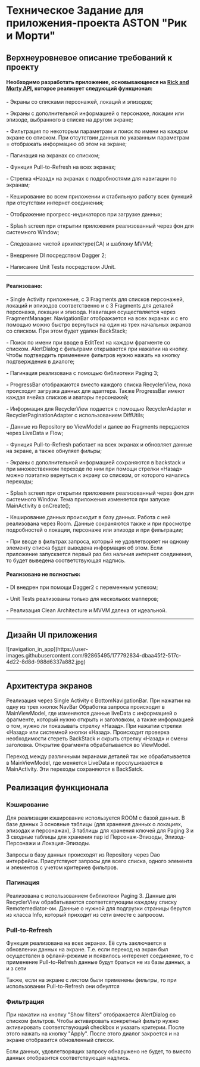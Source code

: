 <h1>Техническое Задание для приложения-проекта ASTON "Рик и Морти"</h1>


<h2>Верхнеуровневое описание требований к проекту</h2>

<h4>Необходимо разработать приложение, основывающееся на <a href="https://rickandmortyapi.com/"><b>Rick and Morty API</b></a>, которое реализует следующий функционал: </h4>
<p><b>-</b> Экраны со списками персонажей, локаций и эпизодов;</p>
<p><b>-</b> Экраны с дополнительной информацией о персонаже, локации или эпизоде, выбранного в списке на другом экране;</p>
<p><b>-</b> Фильтрация по некоторым параметрам и поиск по имени на каждом экране со списком. При отсутствии данных по указанным параметрам = отображать информацию об этом на экране;</p>
<p><b>-</b> Пагинация на экранах со списком;</p>
<p><b>-</b> Функция Pull-to-Refresh на всех экранах;</p>
<p><b>-</b> Стрелка «Назад» на экранах с подробностями для навигации по экранам;</p>
<p><b>-</b> Кеширование во всем приложении и стабильную работу всех функций при отсутствии интернет соединения;</p>
<p><b>-</b> Отображение прогресс-индикаторов при загрузке данных;</p>
<p><b>-</b> Splash screen при открытии приложения реализованный через фон для системного Window;</p>
<p><b>-</b> Следование чистой архитектуре(CA) и шаблону MVVM;</p>
<p><b>-</b> Внедрение DI посредством Dagger 2;</p>
<p><b>-</b> Написание Unit Tests посредством JUnit.</p>

___________________________________________________________________

<h4>Реализовано: </h4>
<p><b>-</b> Single Activity приложение, с 3 Fragments для списков персонажей, локаций и эпизодов соответственно и с 3 Fragments для деталей персонажа, локации и эпизода. Навигация осуществляется через FragmentManager. NavigationBar отображается на всех экранах и с его помощью можно быстро вернуться на один из трех начальных экранов со списком. При этом будет удален BackStack;</p>
<p><b>-</b> Поиск по имени при вводе в EditText на каждом фрагменте со списком. AlertDialog с фильтрами открывается при нажатии на кнопку. Чтобы подтвердить применение фильтров нужно нажать на кнопку подтверждения в диалоге;</p>
<p><b>-</b> Пагинация реализована с помощью библиотеки Paging 3;</p>
<p><b>-</b> ProgressBar отображаются вместо каждого списка RecyclerView, пока происходит загрузка данных для адаптера. Также ProgressBar имеют каждая ячейка списков и аватары персонажей;</p>
<p><b>-</b> Информация для RecyclerView подается с помощью RecyclerAdapter и RecyclerPaginationAdapter с использованием DiffUtils;</p>
<p><b>-</b> Данные из Repository во ViewModel и далее во Fragments передается через LiveData и Flow;</p>
<p><b>-</b> Функция Pull-to-Refresh работает на всех экранах и обновляет данные на экране, а также обнуляет фильры;</p>
<p><b>-</b> Экраны с дополнительной информацией сохраняются в backstack и при множественном переходе по ним при помощи стрелки «Назад» можно поэтапно вернуться к экрану со списком, от которого начались переходы;</p>
<p><b>-</b> Splash screen при открытии приложения реализованный через фон для системного Window. Тема приложения изменяется при запуске MainActivity в onCreate();</p>
<p><b>-</b> Кеширование данных происходит в базу данных. Работа с ней реализована через Room. Данные сохраняются также и при просмотре подробностей о локации, персонаже или эпизоде и при фильтрации;</p>
<p><b>-</b> При вводе в фильтрах запроса, который не удовлетворяет ни одному элементу списка будет выведена информация об этом. Если приложение запускается первый раз без наличия интернет соединения, то будет выведена соответствующая надпись.</p>

<h4>Реализовано не полностью: </h4>
<p><b>-</b> DI внедрен при помощи Dagger2 с переменным успехом;</p>
<p><b>-</b> Unit Tests реализованы только для нескольких мапперов;</p>
<p><b>-</b> Реализация Clean Architecture и MVVM далека от идеальной.</p>


___________________________________________________________________

<h2>Дизайн UI приложения</h2>
![navigation_in_app](https://user-images.githubusercontent.com/92865495/177792834-dbaa45f2-517c-4d22-8d8d-988d6337a882.jpg)

___________________________________________________________________

<h2>Архитектура экранов</h2>
<p>Реализация через Single Activity с BottomNavigationBar. При нажатии на одну из трех кнопок NavBar Обработка запроса происходит в MainViewModel, где изменяются данные liveData с информацией о фрагменте, который нужно открыть и заголовком, а также информацией о том, нужно ли показывать стрелку «Назад». При нажатии стрелки «Назад» или системной кнопки «Назад». Происходит проверка необходимости стереть BackStack и скрыть стрелку «Назад» и смены заголовка. Открытие фрагмента обрабатывается во ViewModel.</p>
<p>Переход между различными экранами деталей так же обрабатывается в MainViewModel, где меняется LiveData и прослушивается в MainActivity. Эти переходы сохраняются в BackSatck.</p>

<h2>Реализация функционала</h2>

<h3>Кэширование</h3>
<p>Для реализации кэширование используется ROOM с базой данных. В базе данных 3 основные таблицы (для хранения данных о локациях, эпизодах и персонажах), 3 таблицы для хранения ключей для Paging 3 и 3 сводные таблицы для хранения пар id Персонаж-Эпизоды, Эпизод-Персонажи и Локация-Эпизоды.</p>
<p>Запросы в базу данных происходят из Repository через Dao интерфейсы. Присутствуют запросы для всего списка, одного элемента и элементов с учетом критериев фильтров.</p>
<h3>Пагинация</h3>
<p>Реализована с использованием библиотеки Paging 3. Данные для RecyclerView обрабатываются соответсвтующим каждому списку Remotemediator-ом. Данные о нужной для подгрузки страницы берутся из класса Info, который приходит из сети вместе с запросом.</p>
<h3>Pull-to-Refresh</h3>
<p>Функция реализована на всех экранах. Её суть заключается в обновлении данных на экране. Т.е. если переход на экран был осуществлен в офланй-режиме и появилось интеренет соединение, то с применение Pull-to-Refresh данные будут браться не из базы данных, а и з сети</p>
<p>Также, если на экране с листом были применены фильтры, то при использовании Pull-to-Refresh они обнултся</p>
<h3>Фильтрация</h3>
<p>При нажатии на кнопку "Show filters" отображается AlertDialog со списком фильтров. Чтобы активировать конкретный фильтр нужно активировать соответствующий checkbox и указать критерии. После этого нажать на кнопку "Apply". После этого диалог закроется и на экране отобразится обновленный список.</p>
<p>Если данных, удовлетворящих запросу обнаружено не будет, то вместо данных отобразится соответствующая надпись.</p>